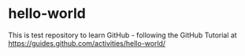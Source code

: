 # hello-world
This is test repository to learn GitHub - following the GitHub Tutorial at https://guides.github.com/activities/hello-world/
